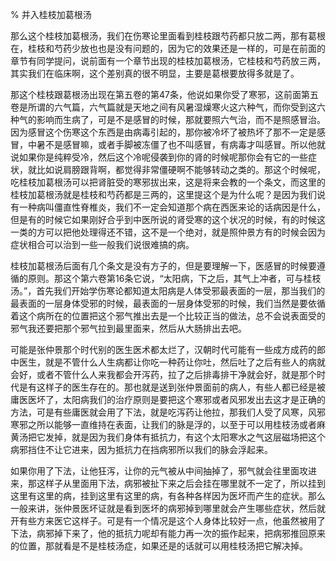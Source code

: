 % 并入桂枝加葛根汤

那么这个桂枝加葛根汤，我们在伤寒论里面看到桂枝跟芍药都只放二两，那有葛根在，桂枝和芍药少放也也是没有问题的，因为它的效果还是一样的，可是在前面的章节有同学提问，说前面有一个章节出现的桂枝加葛根汤，它桂枝和芍药放三两，其实我们在临床啊，这个差别真的很不明显，主要是葛根要放得多就是了。

那这个桂枝跟葛根汤出现在第五卷的第47条，他说如果你受了寒邪，这前面第五卷是所谓的六气篇，六气篇就是天地之间有风暑湿燥寒火这六种气，而你受到这六种气的影响而生病了，可是不是感冒的时候，那就要照六气治，而不是照感冒治。因为感冒这个伤寒这个东西是由病毒引起的，那你被冷坏了被热坏了那不一定是感冒，中暑不是感冒嘛，或者手脚被冻僵了也不叫感冒，有病毒才叫感冒。所以他就说如果你是纯粹受冷，然后这个冷呢侵袭到你的肾的时候呢那你会有它的一些症状，就比如说肩膀跟背啊，都觉得非常僵硬啊不能够转动之类的。那这个时候呢，吃桂枝加葛根汤可以把肾脏受的寒邪拔出来，这是将来会教的一个条文，而这里的桂枝加葛根汤就是桂枝和芍药都是三两的，这里提这个是为什么呢？是因为我们说有一种病叫僵直性脊椎炎，我们不一定会知道那个病在西医来论的话病因是什么，但是有的时候它如果刚好合乎到中医所说的肾受寒的这个状况的时候，有的时候这一类的方可以把他处理得还不错，这不是一个绝对，就是照仲景方有的时候会因为症状相合可以治到一些一般我们说很难搞的病。

桂枝加葛根汤后面有几个条文是没有方子的，但是要理解一下，医感冒的时候要遵循的原则。那这个第六卷第16条它说，“太阳病，下之后，其气上冲者，可与桂枝汤。”，首先我们开始学伤寒论都知道太阳病是人体受邪最表面的一层，那当我们的最表面的一层身体受邪的时候，最表面的一层身体受邪的时候，我们当然是要依循着这个病所在的位置把这个邪气推出去是一个比较正当的做法，总不会说表面受的邪气我还要把那个邪气拉到最里面来，然后从大肠排出去吧。

可能是张仲景那个时代别的医生医术都太烂了，汉朝时代可能有一些成方成药的郎中医生，就是不管什么人生病都让你吃一种药让你吐，然后吐了之后有些人的病就会好，或者不管什么人来我都会开泻药，拉了之后排毒排干净就会好，就是那个时代是有这样子的医生存在的。那也就是送到张仲景面前的病人，有些人都已经是被庸医医坏了，太阳病我们的治疗原则是要把这个寒邪或者风邪发出去这才是正确的方法，可是有些庸医就会用了下法，就是吃泻药让他拉，那我们人受了风寒，风邪寒邪之所以能够一直维持在表面，让我们的脉是浮的，以至于可以用桂枝汤或者麻黄汤把它发掉，就是因为我们身体有抵抗力，有这个太阳寒水之气这层磁场把这个病邪挡住不让它进来，因为抵抗力在挡病邪所以我们的脉会浮起来。

如果你用了下法，让他狂泻，让你的元气被从中间抽掉了，邪气就会往里面攻进来，那这样子从里面用下法，病邪被扯下来之后会挂在哪里就不一定了，所以挂到这里有这里的病，挂到这里有这里的病，有各种各样因为医坏而产生的症状。那么一般来讲，张仲景医坏证就是看到医坏的病邪掉到哪里就会产生哪些症状，然后就开有些方来医它这样子。可是有一个情况是这个人身体比较好一点，他虽然被用了下法，病邪掉下来了，他的抵抗力呢却有能力再一次的振作起来，把病邪推回原来的位置，那就看是不是桂枝汤症，如果还是的话就可以用桂枝汤把它解决掉。

